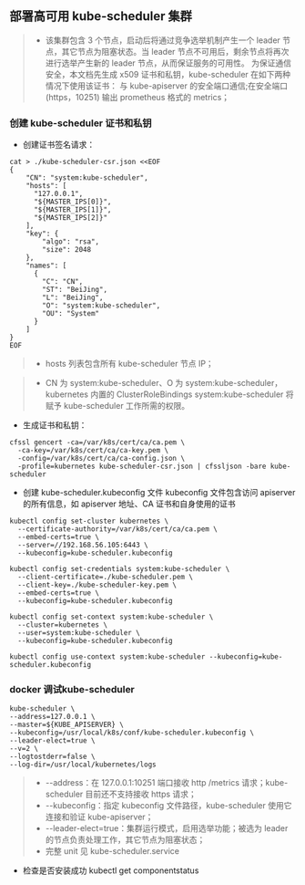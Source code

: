 ## 部署高可用 kube-scheduler 集群
> + 该集群包含 3 个节点，启动后将通过竞争选举机制产生一个 leader 节点，其它节点为阻塞状态。当 leader 节点不可用后，剩余节点将再次进行选举产生新的 leader 节点，从而保证服务的可用性。
为保证通信安全，本文档先生成 x509 证书和私钥，kube-scheduler 在如下两种情况下使用该证书：
与 kube-apiserver 的安全端口通信;在安全端口(https，10251) 输出 prometheus 格式的 metrics；

### 创建 kube-scheduler 证书和私钥
+ 创建证书签名请求：

```
cat > ./kube-scheduler-csr.json <<EOF
{
    "CN": "system:kube-scheduler",
    "hosts": [
      "127.0.0.1",
      "${MASTER_IPS[0]}",
      "${MASTER_IPS[1]}",
      "${MASTER_IPS[2]}"
    ],
    "key": {
        "algo": "rsa",
        "size": 2048
    },
    "names": [
      {
        "C": "CN",
        "ST": "BeiJing",
        "L": "BeiJing",
        "O": "system:kube-scheduler",
        "OU": "System"
      }
    ]
}
EOF
```
> + hosts 列表包含所有 kube-scheduler 节点 IP；

> + CN 为 system:kube-scheduler、O 为 system:kube-scheduler，kubernetes 内置的 ClusterRoleBindings system:kube-scheduler 将赋予 kube-scheduler 工作所需的权限。

+ 生成证书和私钥：
```
cfssl gencert -ca=/var/k8s/cert/ca/ca.pem \
  -ca-key=/var/k8s/cert/ca/ca-key.pem \
  -config=/var/k8s/cert/ca/ca-config.json \
  -profile=kubernetes kube-scheduler-csr.json | cfssljson -bare kube-scheduler
```
+ 创建 kube-scheduler.kubeconfig 文件
kubeconfig 文件包含访问 apiserver 的所有信息，如 apiserver 地址、CA 证书和自身使用的证书
```
kubectl config set-cluster kubernetes \
  --certificate-authority=/var/k8s/cert/ca/ca.pem \
  --embed-certs=true \
  --server=//192.168.56.105:6443 \
  --kubeconfig=kube-scheduler.kubeconfig

kubectl config set-credentials system:kube-scheduler \
  --client-certificate=./kube-scheduler.pem \
  --client-key=./kube-scheduler-key.pem \
  --embed-certs=true \
  --kubeconfig=kube-scheduler.kubeconfig

kubectl config set-context system:kube-scheduler \
  --cluster=kubernetes \
  --user=system:kube-scheduler \
  --kubeconfig=kube-scheduler.kubeconfig

kubectl config use-context system:kube-scheduler --kubeconfig=kube-scheduler.kubeconfig
```
### docker 调试kube-scheduler
```
kube-scheduler \
--address=127.0.0.1 \
--master=${KUBE_APISERVER} \
--kubeconfig=/usr/local/k8s/conf/kube-scheduler.kubeconfig \
--leader-elect=true \
--v=2 \
--logtostderr=false \
--log-dir=/usr/local/kubernetes/logs
```

> + --address：在 127.0.0.1:10251 端口接收 http /metrics 请求；kube-scheduler 目前还不支持接收 https 请求；
> + --kubeconfig：指定 kubeconfig 文件路径，kube-scheduler 使用它连接和验证 kube-apiserver；
> + --leader-elect=true：集群运行模式，启用选举功能；被选为 leader 的节点负责处理工作，其它节点为阻塞状态；
> + 完整 unit 见 kube-scheduler.service

+ 检查是否安装成功
kubectl get componentstatus
